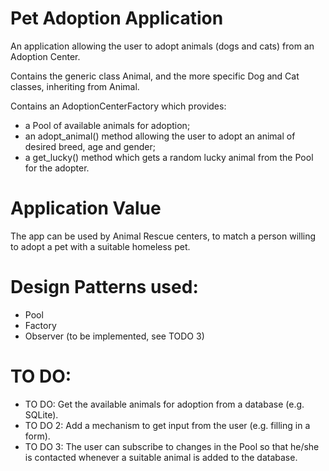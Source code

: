 # Pet Adoption Application

An application allowing the user to adopt animals (dogs and cats) from an Adoption Center.

Contains the generic class Animal, and the more specific Dog and Cat classes, inheriting from Animal.

Contains an AdoptionCenterFactory which provides:

- a Pool of available animals for adoption;
- an adopt_animal() method allowing the user to adopt an animal of desired breed, age and gender;
- a get_lucky() method which gets a random lucky animal from the Pool for the adopter.

# Application Value
The app can be used by Animal Rescue centers, to match a person willing to adopt a pet with a suitable homeless pet.

# Design Patterns used:
- Pool
- Factory
- Observer (to be implemented, see TODO 3)

# TO DO:
- TO DO: Get the available animals for adoption from a database (e.g. SQLite).
- TO DO 2: Add a mechanism to get input from the user (e.g. filling in a form).
- TO DO 3: The user can subscribe to changes in the Pool so that he/she is contacted whenever a suitable animal is added to the database.

